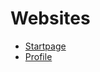 # Websites
- [Startpage](https://AdityaSuresh013.github.io/startpage/)
- [Profile](https://AdityaSuresh013.github.io/profile/)
